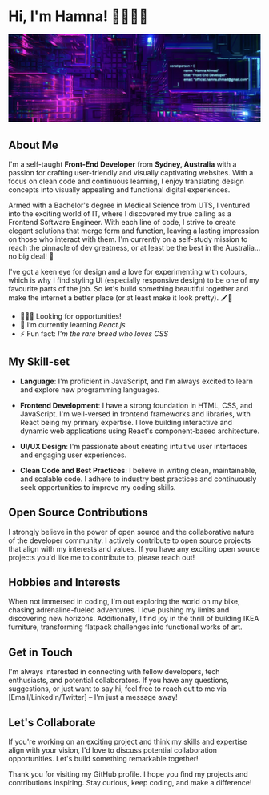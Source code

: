 # Hi, I'm Hamna! 👋🙋🏽‍♀️

![Sample Image](Banner.png)

## About Me

I'm a self-taught **Front-End Developer** from **Sydney, Australia** with a passion for crafting user-friendly and visually captivating websites. With a focus on clean code and continuous learning, I enjoy translating design concepts into visually appealing and functional digital experiences.

Armed with a Bachelor's degree in Medical Science from UTS, I ventured into the exciting world of IT, where I discovered my true calling as a Frontend Software Engineer. With each line of code, I strive to create elegant solutions that merge form and function, leaving a lasting impression on those who interact with them. I'm currently on a self-study mission to reach the pinnacle of dev greatness, or at least be the best in the Australia... no big deal! 💪

I've got a keen eye for design and a love for experimenting with colours, which is why I find styling UI (especially responsive design) to be one of my favourite parts of the job. So let's build something beautiful together and make the internet a better place (or at least make it look pretty). 🖌️💖

- 👩🏽‍💻 Looking for opportunities!
- 🌱 I’m currently learning _React.js_
- ⚡️ Fun fact: _I'm the rare breed who loves CSS_

## My Skill-set

- **Language**: I'm proficient in JavaScript, and I'm always excited to learn and explore new programming languages.

- **Frontend Development**: I have a strong foundation in HTML, CSS, and JavaScript. I'm well-versed in frontend frameworks and libraries, with React being my primary expertise. I love building interactive and dynamic web applications using React's component-based architecture.

- **UI/UX Design**: I'm passionate about creating intuitive user interfaces and engaging user experiences. 

- **Clean Code and Best Practices**: I believe in writing clean, maintainable, and scalable code. I adhere to industry best practices and continuously seek opportunities to improve my coding skills.

## Open Source Contributions

I strongly believe in the power of open source and the collaborative nature of the developer community. I actively contribute to open source projects that align with my interests and values. If you have any exciting open source projects you'd like me to contribute to, please reach out!

## Hobbies and Interests

When not immersed in coding, I'm out exploring the world on my bike, chasing adrenaline-fueled adventures. I love pushing my limits and discovering new horizons. Additionally, I find joy in the thrill of building IKEA furniture, transforming flatpack challenges into functional works of art.

## Get in Touch

I'm always interested in connecting with fellow developers, tech enthusiasts, and potential collaborators. If you have any questions, suggestions, or just want to say hi, feel free to reach out to me via [Email/LinkedIn/Twitter] – I'm just a message away!

## Let's Collaborate

If you're working on an exciting project and think my skills and expertise align with your vision, I'd love to discuss potential collaboration opportunities. Let's build something remarkable together!

Thank you for visiting my GitHub profile. I hope you find my projects and contributions inspiring. Stay curious, keep coding, and make a difference!

